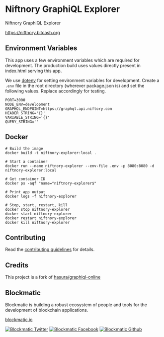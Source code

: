 # Niftnory GraphiQL Explorer

Niftnory GraphiQL Explorer

https://niftnory.bitcash.org

## Environment Variables

This app uses a few environment variables which are required for development. The production build uses values directly present in index.html serving this app.

We use [dotenv](https://github.com/motdotla/dotenv) for setting environment variables for development. Create a `.env` file in the root directory (wherever package.json is) and set the following values. Replace accordingly for testing.

```
PORT=3000
NODE_ENV=development
GRAPHQL_ENDPOINT=https://graphql.api.niftory.com
HEADER_STRING='{}'
VARIABLE_STRING='{}'
QUERY_STRING=''
```
## Docker

```
# Build the image
docker build -t niftnory-explorer:local .

# Start a container
docker run --name niftnory-explorer --env-file .env -p 8080:8080 -d niftnory-explorer:local

# Get container ID
docker ps -aqf "name=^niftnory-explorer$"

# Print app output
docker logs -f niftnory-explorer

# Stop, start, restart, kill
docker stop niftnory-explorer
docker start niftnory-explorer
docker restart niftnory-explorer
docker kill niftnory-explorer
```
## Contributing

Read the [contributing guidelines](https://developers.blockmatic.io) for details.

## Credits

This project is a fork of [hasura/graphiql-online](https://github.com/hasura/graphiql-online)

## Blockmatic

Blockmatic is building a robust ecosystem of people and tools for the development of blockchain applications.

[blockmatic.io](https://blockmatic.io)

<!-- Please don't remove this: Grab your social icons from https://github.com/carlsednaoui/gitsocial -->

<!-- display the social media buttons in your README -->

[![Blockmatic Twitter][1.1]][1]
[![Blockmatic Facebook][2.1]][2]
[![Blockmatic Github][3.1]][3]

<!-- links to social media icons -->
<!-- no need to change these -->

<!-- icons with padding -->

[1.1]: http://i.imgur.com/tXSoThF.png 'twitter icon with padding'
[2.1]: http://i.imgur.com/P3YfQoD.png 'facebook icon with padding'
[3.1]: http://i.imgur.com/0o48UoR.png 'github icon with padding'

<!-- icons without padding -->

[1.2]: http://i.imgur.com/wWzX9uB.png 'twitter icon without padding'
[2.2]: http://i.imgur.com/fep1WsG.png 'facebook icon without padding'
[3.2]: http://i.imgur.com/9I6NRUm.png 'github icon without padding'

<!-- links to your social media accounts -->
<!-- update these accordingly -->

[1]: http://www.twitter.com/blockmatic_io
[2]: http://fb.me/blockmatic.io
[3]: http://www.github.com/blockmatic

<!-- Please don't remove this: Grab your social icons from https://github.com/carlsednaoui/gitsocial -->
